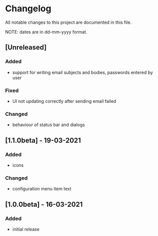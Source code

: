 # Changelog
All notable changes to this project are documented in this file.

NOTE: dates are in dd-mm-yyyy format.

## [Unreleased]
### Added
- support for writing email subjects and bodies, passwords entered by user
### Fixed
- UI not updating correctly after sending email failed
### Changed
- behaviour of status bar and dialogs

## [1.1.0beta] - 19-03-2021
### Added
- icons
### Changed
- configuration menu item text

## [1.0.0beta] - 16-03-2021
### Added
- initial release
